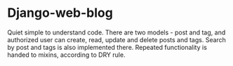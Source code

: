 # Django-web-blog
Quiet simple to understand code. There are two models - post and tag, and authorized user can create, read, update and delete posts and tags.
Search by post and tags is also implemented there. Repeated functionality is handed to mixins, according to DRY rule.
